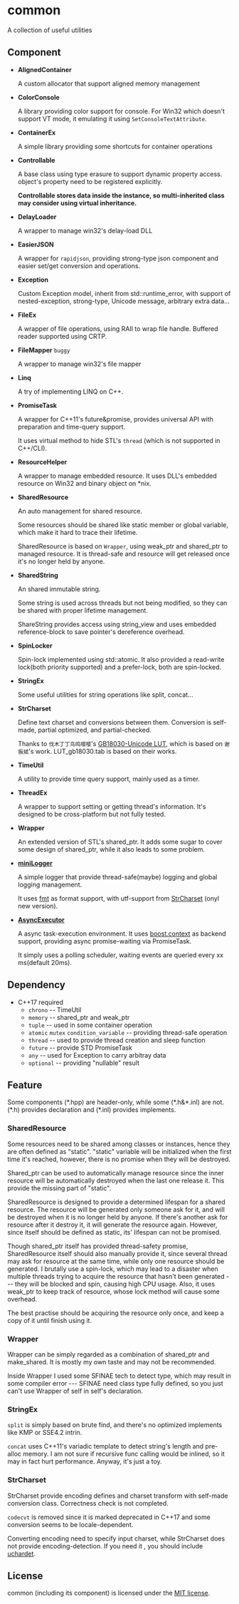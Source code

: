 # common

A collection of useful utilities

## Component

* **AlignedContainer**

  A custom allocator that support aligned memory management

* **ColorConsole**

  A library providing color support for console. For Win32 which doesn't support VT mode, it emulating it using `SetConsoleTextAttribute`.

* **ContainerEx**

  A simple library providing some shortcuts for container operations

* **Controllable**

  A base class using type erasure to support dynamic property access. object's property need to be registered explicitly.

  **Controllable stores data inside the instance, so multi-inherited class may consider using virtual inheritance.**

* **DelayLoader**

  A wrapper to manage win32's delay-load DLL

* **EasierJSON**

  A wrapper for `rapidjson`, providing strong-type json component and easier set/get conversion and operations.

* **Exception**

  Custom Exception model, inherit from std::runtime_error, with support of nested-exception, strong-type, Unicode message, arbitrary extra data...

* **FileEx**

  A wrapper of file operations, using RAII to wrap file handle. Buffered reader supported using CRTP.

* **FileMapper** `buggy`

  A wrapper to manage win32's file mapper

* **Linq**

  A try of implementing LINQ on C++.

* **PromiseTask**

  A wrapper for C++11's future&promise, provides universal API with preparation and time-query support. 
  
  It uses virtual method to hide STL's `thread` (which is not supported in C++/CLI).

* **ResourceHelper**

  A wrapper to manage embedded resource. It uses DLL's embedded resource on Win32 and binary object on *nix.

* **SharedResource**

  An auto management for shared resource.
  
  Some resources should be shared like static member or global variable, which make it hard to trace their lifetime.

  SharedResource is based on `Wrapper`, using weak_ptr and shared_ptr to managed resource. It is thread-safe and resource will get released once it's no longer held by anyone.

* **SharedString**

  An shared immutable string.
  
  Some string is used across threads but not being modified, so they can be shared with proper lifetime management.

  ShareString provides access using string_view and uses embedded reference-block to save pointer's dereference overhead.

* **SpinLocker**

  Spin-lock implemented using std::atomic. It also provided a read-write lock(both priority supported) and a prefer-lock, both are spin-locked.

* **StringEx**

  Some useful utilities for string operations like split, concat...

* **StrCharset**
  
  Define text charset and conversions between them. Conversion is self-made, partial optimized, and partial-checked.

  Thanks to `伐木丁丁鸟鸣嘤嘤`'s [GB18030-Unicode LUT](http://www.fmddlmyy.cn/text30.html), which is based on `谢振斌`'s work.
  LUT_gb18030.tab is based on their works.

* **TimeUtil**

  A utility to provide time query support, mainly used as a timer.

* **ThreadEx**

  A wrapper to support setting or getting thread's information. It's designed to be cross-platform but not fully tested.

* **Wrapper**

  An extended version of STL's shared_ptr. It adds some sugar to cover some design of shared_ptr, while it also leads to some problem.

* [**miniLogger**](./miniLogger)

  A simple logger that provide thread-safe(maybe) logging and global logging management.

  It uses [fmt](../3rdParty/fmt) as format support, with utf-support from [StrCharset](./StrCharset.hpp) (onyl new version).

* [**AsyncExecutor**](./AsyncExecutor)

  A async task-execution environment. It uses [boost.context](../3rdParty/boost.context) as backend support, providing async promise-waiting via PromiseTask.

  It simply uses a polling scheduler, waiting events are queried every xx ms(default 20ms).

## Dependency

* C++17 required
  * `chrono` -- TimeUtil
  * `memory` -- shared_ptr and weak_ptr
  * `tuple` -- used in some container operation
  * `atomic` `mutex` `condition_variable` -- providing thread-safe operation
  * `thread` -- used to provide thread creation and sleep function
  * `future` -- provide STD PromiseTask
  * `any` -- used for Exception to carry arbitray data
  * `optional` -- providing "nullable" result

## Feature

Some components (\*.hpp) are header-only, while some (\*.h&\*.inl) are not. (\*.h) provides declaration and (\*.inl) provides implements. 

### SharedResource

Some resources need to be shared among classes or instances, hence they are often defined as "static".
"static" variable will be initialized when the first time it's reached, however, there is no promise when they will be destroyed.

Shared_ptr can be used to automatically manage resource since the inner resource will be automatically destroyed when the last one release it. This provide the missing part of "static".

SharedResource is designed to provide a determined lifespan for a shared resource.
The resource will be generated only someone ask for it, and will be destroyed when it is no longer held by anyone.
If there's another ask for resource after it destroy it, it will generate the resource again.
However, since itself should be defined as static, its' lifespan can not be promised.

Though shared_ptr itself has provided thread-safety promise, SharedResource itself should also manually provide it, since several thread may ask for resource at the same time, while only one resource should be generated.
I brutally use a spin-lock, which may lead to a disaster when multiple threads trying to acquire the resource that hasn't been generated --- they will be blocked and spin, causing high CPU usage.
Also, it uses weak_ptr to keep track of resource, whose lock method will cause some overhead.

The best practise should be acquiring the resource only once, and keep a copy of it until finish using it.

### Wrapper

Wrapper can be simply regarded as a combination of shared_ptr and make_shared. It is mostly my own taste and may not be recommended.

Inside Wrapper I used some SFINAE tech to detect type, which may result in some compiler error --- SFINAE need class type fully defined, so you just can't use Wrapper of self in self's declaration.

### StringEx

`split` is simply based on brute find, and there's no optimized implements like KMP or SSE4.2 intrin.

`concat` uses C++11's variadic template to detect string's length and pre-alloc memory. I am not sure if recursive func calling would be inlined, so it may in fact hurt performance. Anyway, it's just a toy.

### StrCharset

StrCharset provide encoding defines and charset transform with self-made conversion class. Correctness check is not completed.

`codecvt` is removed since it is marked deprecated in C++17 and some conversion seems to be locale-dependent.

Converting encoding need to specify input charset, while StrCharset does not provide encoding-detection. If you need it , you should include [uchardet](../3rdParty/uchardetlib).


## License

common (including its component) is licensed under the [MIT license](../License.txt).